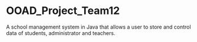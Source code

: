 # OOAD_Project_Team12
A school management system in Java that allows a user to store and control data of students, administrator and teachers.
